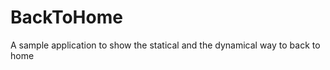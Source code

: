 BackToHome
==========

A sample application to show the statical and the dynamical way to back to home
